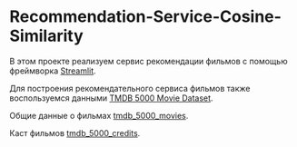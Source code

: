# Recommendation-Service-Cosine-Similarity
В этом проекте реализуем сервис рекомендации фильмов с помощью фреймворка [Streamlit](https://streamlit.io/).

Для построения рекомендательного сервиса фильмов также воспользуемся данными 
[TMDB 5000 Movie Dataset](https://www.kaggle.com/datasets/tmdb/tmdb-movie-metadata).

Общие данные о фильмах [tmdb_5000_movies](https://files.sberdisk.ru/s/te4QbzdxKgsFQXA).

Каст фильмов [tmdb_5000_credits](https://files.sberdisk.ru/s/H9oRuXQt5mFz3T9).
